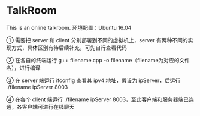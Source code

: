 # TalkRoom
This is an online talkroom.
环境配置：Ubuntu 16.04

① 需要把 server 和 client 分别部署到不同的虚拟机上，server 有两种不同的实现方式，具体区别有待后续补充，可先自行查看代码

② 在各自的终端运行 g++ filename.cpp -o filename（filename为对应的文件名），进行编译

③ 在 server 端运行 ifconfig 查看其 ipv4 地址，假设为 ipServer，后运行 ./filename ipServer 8003

④ 在各个 client 端运行 ./filename ipServer 8003，至此客户端和服务器端已连通，各客户端可进行在线聊天

